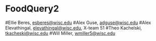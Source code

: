 # FoodQuery2

#Ellie Beres, esberes@wisc.edu
#Alex Guse, adguse@wisc.edu
#Alex Elevathingal, elevathingal@wisc.edu, X-team 51
#Theo Kachelski, tkacheski@wisc.edu
#Will Miller, wmiller5@wisc.edu
